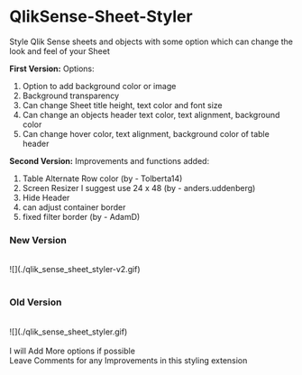 # QlikSense-Sheet-Styler <br />
Style Qlik Sense sheets and objects with some option which can change the look and feel of your Sheet
 
<b>First Version:</b>
Options: 
1.    Option to add background color or image 
2.    Background transparency 
3.    Can change Sheet title height, text color and font size 
4.    Can change an objects header text color, text alignment, background color 
5.    Can change hover color, text alignment, background color of table header

<b>Second Version:</b>
Improvements and functions added:
1.    Table Alternate Row color (by - Tolberta14)
2.    Screen Resizer I suggest use 24 x 48 (by - anders.uddenberg)
3.    Hide Header
4.    can adjust container border
5.    fixed filter border (by - AdamD)

<h3>New Version</h3>
<br />
![](./qlik_sense_sheet_styler-v2.gif) <br />
<br />
<h3>Old Version</h3>
<br />
![](./qlik_sense_sheet_styler.gif) <br />
<br />
I will Add More options if possible <br />
Leave Comments for any Improvements in this styling extension <br />
